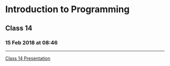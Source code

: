 # Introduction to Programming 
## Class 14
### 15 Feb 2018 at 08:46
---------------------------

[Class 14 Presentation](https://docs.google.com/presentation/d/1lp56YwCGt4reytrd_sbhvdVcGAbtv1am9tok0JEpjlI)
